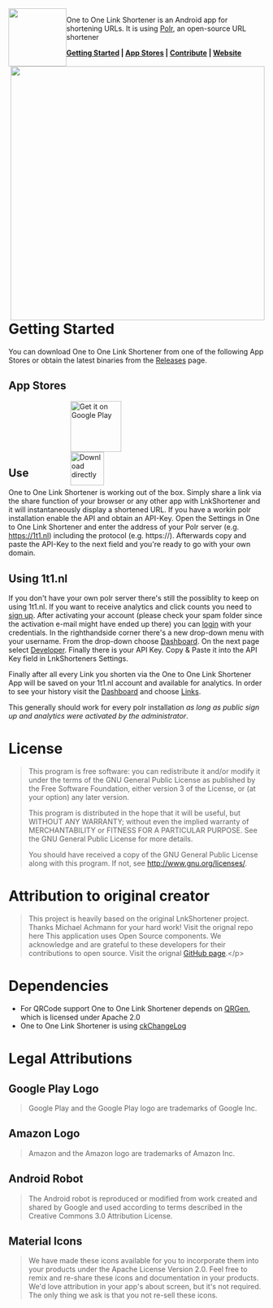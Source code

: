 <img src="/icons/LnkShortenerRobo512.png" style="float:left; height:114px" height="114">

One to One Link Shortener is an Android app for shortening URLs. It is using [Polr](https://github.com/Cydrobolt/polr), an open-source URL shortener

**[Getting Started](#getting-started) | [App Stores](#app-stores) | [Contribute](#contribute) | [Website](https://1t1.nl)**

<img style="float:right; height:500px" height="500" align="right" src="https://lh3.googleusercontent.com/fpfLVa55xjRwCZ84EcucJ6VnoTmUyA29hKnuTjiy0DujPmAMaAYoSGwnmWDkGX3hEA=w1920-h911" >

# Getting Started
You can download One to One Link Shortener from one of the following App Stores or obtain the latest binaries from the [Releases](https://github.com/erikhubers/LnkShortener/releases) page.

## App Stores

<div style="height: 100px; vertical-align: middle; width: 260px; margin: 0; margin-left: auto; margin-right: auto;">
<a href='https://1t1.nl/lnk_google'> <img style="vertical-align: middle;" alt='Get it on Google Play' height='100' src='https://play.google.com/intl/en_us/badges/images/generic/en_badge_web_generic.png'/></a>
<br />
<a href='https://1t1.nl/lnk_download'><img style="vertical-align: middle;" height="66" alt='Download directly' src=''></a>
</div>

## Use
One to One Link Shortener is working out of the box. Simply share a link via the share function of your browser or any other app with LnkShortener and it will instantaneously display a shortened URL. 
If you have a workin polr installation enable the API and obtain an API-Key. Open the Settings in One to One Link Shortener and enter the address of your Polr server (e.g. https://1t1.nl) including the protocol (e.g. https://). Afterwards copy and paste the API-Key to the next field and you're ready to go with your own domain.

## Using 1t1.nl
If you don't have your own polr server there's still the possiblity to keep on using 1t1.nl. If you want to receive analytics and click counts you need to [sign up](https://1t1.nl/signup). After activating your account (please check your spam folder since the activation e-mail might have ended up there) you can [login](https://1t1.nl/login) with your credentials.
In the righthandside corner there's a new drop-down menu with your username. From the drop-down choose [Dashboard](https://1t1.nl/admin). On the next page select [Developer](https://1t1.nl/admin#developer). Finally there is your API Key. Copy & Paste it into the API Key field in LnkShorteners Settings.

Finally after all every Link you shorten via the One to One Link Shortener App will be saved on your 1t1.nl account and available for analytics. In order to see your history visit the [Dashboard](https://1t1.nl/admin) and choose [Links](https://1t1.nl/admin#links).

This generally should work for every polr installation *as long as public sign up and analytics were activated by the administrator*.

# License 
>This program is free software: you can redistribute it and/or modify
>it under the terms of the GNU General Public License as published by
>the Free Software Foundation, either version 3 of the License, or
>(at your option) any later version.
>
>This program is distributed in the hope that it will be useful,
>but WITHOUT ANY WARRANTY; without even the implied warranty of
>MERCHANTABILITY or FITNESS FOR A PARTICULAR PURPOSE.  See the
>GNU General Public License for more details.
>
>You should have received a copy of the GNU General Public License
>along with this program.  If not, see <http://www.gnu.org/licenses/>.

# Attribution to original creator

>This project is heavily based on the original LnkShortener project. Thanks Michael Achmann for your hard work! Visit the orignal repo here
>This application uses Open Source components. We acknowledge and are grateful to these developers for their contributions to open source.
>Visit the orignal [GitHub page](https://github.com/michaelachmann/LnkShortener/").</p>

# Dependencies

* For QRCode support One to One Link Shortener depends on [QRGen](https://github.com/kenglxn/QRGen), which is licensed under Apache 2.0
* One to One Link Shortener is using [ckChangeLog](https://github.com/cketti/ckChangeLog)

# Legal Attributions
## Google Play Logo
>Google Play and the Google Play logo are trademarks of Google Inc.

## Amazon Logo
>Amazon and the Amazon logo are trademarks of Amazon Inc.

## Android Robot
>The Android robot is reproduced or modified from work created and shared by Google and used according to terms described in the Creative Commons 3.0 Attribution License.

## Material Icons
>We have made these icons available for you to incorporate them into your products under the Apache License Version 2.0. Feel free to remix and re-share these icons and documentation in your products. We'd love attribution in your app's about screen, but it's not required. The only thing we ask is that you not re-sell these icons.

